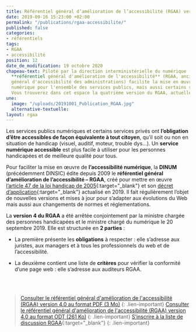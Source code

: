 ```yaml
---
title: Référentiel général d’amélioration de l’accessibilité (RGAA) version 4
date: 2019-09-16 15:23:00 +02:00
permalink: "/publications/rgaa-accessibilite/"
published: false
categories:
- référentiels
tags:
- RGAA
- accessibilité
position: 12
date_de_modification: 19 octobre 2020
chapeau-text: Piloté par la direction interministérielle du numérique (DINUM), le
  **référentiel général d'amélioration de l'accessibilité** (RGAA, anciennement référentiel
  général d'accessibilité des administrations) facilite la mise en œuvre de l'accessibilité
  numérique pour l'ensemble des services publics, mais aussi certains services privés.
  Vous trouverez dans cet espace la quatrième version du RGAA, actuellement en vigueur.
une:
  image: "/uploads/20191001_Publication_RGAA.jpg"
  alternative-textuelle: 
layout: rgaa
---
```


  <!-- alternative-textuelle: "L'accessibilité numérique" -->

Les services publics numériques et certains services privés ont **l’obligation d’être accessibles de façon équivalente à tout citoyen**, qu’il soit ou non en situation de handicap (visuel, auditif, moteur, trouble dys…). Un **service numérique accessible** est plus facile à utiliser pour les personnes handicapées et de meilleure qualité pour tous. <br>

Pour faciliter la mise en œuvre de **l’accessibilité numérique**, la **DINUM** (précédemment DINSIC) édite depuis 2009 le **référentiel général d’amélioration de l’accessibilité – RGAA**, créé  pour mettre en œuvre [l’article 47 de la loi handicap de 2005](https://www.legifrance.gouv.fr/affichTexteArticle.do?idArticle=LEGIARTI000037388867&cidTexte=LEGITEXT000006051257){:target="_blank"} et son [décret d’application](https://www.legifrance.gouv.fr/affichTexte.do?cidTexte=JORFTEXT000038811937){:target="_blank"} actualisé en 2019. Il fait régulièrement l’objet de nouvelles versions et mises à jour pour s’adapter aux évolutions du Web mais aussi aux changements de normes et réglementations.

La **version 4 du RGAA** a été arrêtée conjointement par la ministre chargée des personnes handicapées et le ministre chargé du numérique le 20 septembre 2019. Elle est structurée en **2 parties** :

* La première présente les **obligations** à respecter : elle s’adresse aux juristes, aux managers et à tous les professionnels du web et de l’accessibilité.

* La deuxième contient une liste de **critères** pour vérifier la conformité d’une page web : elle s’adresse aux auditeurs RGAA.
<br>
<br>

> [Consulter le référentiel général d'amélioration de l'accessibilité (RGAA) version 4.0 au format PDF (3 Mo)](/uploads/RGAA-v4.0.pdf)
{: .lien-important}
> [Consulter le référentiel général d'amélioration de l'accessibilité (RGAA) version 4.0 au format ODT (261 Ko)](/uploads/RGAA-v4.0.odt)
{: .lien-important}
> [S’inscrire à la liste de discussion RGAA](https://framalistes.org/sympa/subscribe/rgaa){:target="_blank"}
{: .lien-important}
